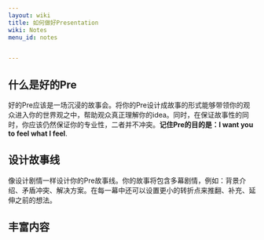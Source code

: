 ```yaml
---
layout: wiki
title: 如何做好Presentation
wiki: Notes
menu_id: notes


---
```


## 什么是好的Pre

好的Pre应该是一场沉浸的故事会。将你的Pre设计成故事的形式能够带领你的观众进入你的世界观之中，帮助观众真正理解你的idea。同时，在保证故事性的同时，你应该仍然保证你的专业性，二者并不冲突。**记住Pre的目的是：I want you to feel what I feel**.

## 设计故事线

像设计剧情一样设计你的Pre故事线。你的故事将包含多幕剧情，例如：背景介绍、矛盾冲突、解决方案。在每一幕中还可以设置更小的转折点来推翻、补充、延伸之前的想法。

## 丰富内容



